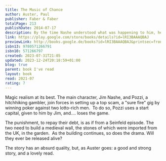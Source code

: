 ```yaml
---  
title: The Music of Chance  
author: Auster, Paul  
publisher: Faber & Faber  
totalPage: 213  
publishDate: 2014-07-17  
description: By the time Nashe understood what was happening to him, he was past the point of wanting it to end... Paul Auster fuses Samuel Beckett, Franz Kafka and The Brothers Grimm in this brilliant and unsettling parable. Following the death of his father, Jim Nashe takes to the open road in pursuit of a life of freedom. But as the money runs out he finds that his sense of disillusionment has only been compounded by his year on the road. However, after picking up Pozzi, a hitchhiking gambler, Nashe finds himself drawn into a dangerous game of high-stakes poker with two eccentric and reclusive millionaires.  
link: https://play.google.com/store/books/details?id=lRI3BAAAQBAJ  
previewLink: http://books.google.de/books?id=lRI3BAAAQBAJ&printsec=frontcover&dq=Paul+Auster,+The+Music+of+Chance&hl=&as_pt=BOOKS&cd=1&source=gbs_api  
isbn13: 9780571266791  
isbn10: 571266797  
created: 2023-07-31T21:05  
updated: 2023-12-24T20:18:59+01:00  
blog: true  
parent: book I've read  
layout: book  
read: 2021-07  
rating: 7  
---  
```

  
Magic realism at its best.  The main character, Jim Nashe, and Pozzi, a hitchhiking gambler, join forces in setting up a top scam, a "sure fire" gig by winning poker against two lotto-rich men.  To do so, Pozzi uses a start capital, given to him by Jim, and.... loses the game.  
  
The punishment, to repay their debt, is as if from a Seinfeld episode.  The two need to build a medieval wall, the stones of which were imported from the UK, in the garden.  As the building continues, so does the drama.  Will they ever be released alive?  
  
The story has an absurd quality, but, as Auster goes: a good and strong story, and a lovely read. 